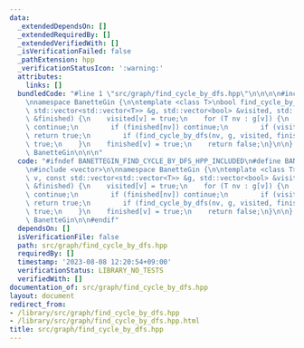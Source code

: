 ```yaml
---
data:
  _extendedDependsOn: []
  _extendedRequiredBy: []
  _extendedVerifiedWith: []
  _isVerificationFailed: false
  _pathExtension: hpp
  _verificationStatusIcon: ':warning:'
  attributes:
    links: []
  bundledCode: "#line 1 \"src/graph/find_cycle_by_dfs.hpp\"\n\n\n\n#include <vector>\n\
    \nnamespace BanetteGin {\n\ntemplate <class T>\nbool find_cycle_by_dfs(T v, const\
    \ std::vector<std::vector<T>> &g, std::vector<bool> &visited, std::vector<bool>\
    \ &finished) {\n    visited[v] = true;\n    for (T nv : g[v]) {\n        if (visited[nv])\
    \ continue;\n        if (finished[nv]) continue;\n        if (visited[nv] && !finished[nv])\
    \ return true;\n        if (find_cycle_by_dfs(nv, g, visited, finished)) return\
    \ true;\n    }\n    finished[v] = true;\n    return false;\n}\n\n}  // namespace\
    \ BanetteGin\n\n\n"
  code: "#ifndef BANETTEGIN_FIND_CYCLE_BY_DFS_HPP_INCLUDED\n#define BANETTEGIN_FIND_CYCLE_BY_DFS_HPP_INCLUDED\n\
    \n#include <vector>\n\nnamespace BanetteGin {\n\ntemplate <class T>\nbool find_cycle_by_dfs(T\
    \ v, const std::vector<std::vector<T>> &g, std::vector<bool> &visited, std::vector<bool>\
    \ &finished) {\n    visited[v] = true;\n    for (T nv : g[v]) {\n        if (visited[nv])\
    \ continue;\n        if (finished[nv]) continue;\n        if (visited[nv] && !finished[nv])\
    \ return true;\n        if (find_cycle_by_dfs(nv, g, visited, finished)) return\
    \ true;\n    }\n    finished[v] = true;\n    return false;\n}\n\n}  // namespace\
    \ BanetteGin\n\n#endif"
  dependsOn: []
  isVerificationFile: false
  path: src/graph/find_cycle_by_dfs.hpp
  requiredBy: []
  timestamp: '2023-08-08 12:20:54+09:00'
  verificationStatus: LIBRARY_NO_TESTS
  verifiedWith: []
documentation_of: src/graph/find_cycle_by_dfs.hpp
layout: document
redirect_from:
- /library/src/graph/find_cycle_by_dfs.hpp
- /library/src/graph/find_cycle_by_dfs.hpp.html
title: src/graph/find_cycle_by_dfs.hpp
---
```

